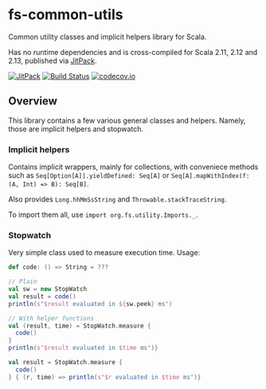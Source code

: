 # fs-common-utils

Common utility classes and implicit helpers library for Scala.

Has no runtime dependencies and is cross-compiled for Scala 2.11, 2.12 and 2.13,
published via [JitPack](https://jitpack.io/#frozenspider/fs-common-utils).

[![JitPack](https://jitpack.io/v/frozenspider/fs-common-utils.svg)](https://jitpack.io/#frozenspider/fs-common-utils)
[![Build Status](https://travis-ci.org/frozenspider/fs-common-utils.svg?branch=master)](https://travis-ci.org/frozenspider/fs-common-utils)
[![codecov.io](http://codecov.io/github/frozenspider/fs-common-utils/coverage.svg?branch=master)](http://codecov.io/github/frozenspider/fs-common-utils?branch=master)


## Overview

This library contains a few various general classes and helpers.
Namely, those are implicit helpers and stopwatch.


### Implicit helpers

Contains implicit wrappers, mainly for collections, with conveniece methods such as
`Seq[Option[A]].yieldDefined: Seq[A]` or `Seq[A].mapWithIndex(f: (A, Int) => B): Seq[B]`.

Also provides `Long.hhMmSsString` and `Throwable.stackTraceString`.

To import them all, use `import org.fs.utility.Imports._`.


### Stopwatch

Very simple class used to measure execution time. Usage:

```scala
def code: () => String = ???

// Plain
val sw = new StopWatch
val result = code()
println(s"$result evaluated in ${sw.peek} ms")

// With helper functions
val (result, time) = StopWatch.measure {
  code()
}
println(s"$result evaluated in $time ms")}

val result = StopWatch.measure {
  code()
} { (r, time) => println(s"$r evaluated in $time ms")}
```
